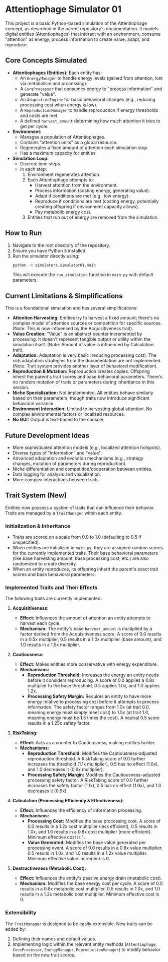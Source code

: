 # Attentiophage Simulator 01

This project is a basic Python-based simulation of the Attentiophage concept, as described in the parent repository's documentation. It models digital entities (Attentiophages) that interact with an environment, consume "attention" as energy, process information to create value, adapt, and reproduce.

## Core Concepts Simulated

*   **Attentiophages (Entities):** Each entity has:
    *   An `EnergyManager` to handle energy levels (gained from attention, lost via metabolism and processing).
    *   A `CoreProcessor` that consumes energy to "process information" and generate "value".
    *   An `AdaptationEngine` for basic behavioral changes (e.g., reducing processing cost when energy is low).
    *   A `ReproductionManager` to handle reproduction if energy thresholds and costs are met.
    *   A defined `harvest_amount` determining how much attention it tries to get per cycle.
*   **Environment:**
    *   Manages a population of Attentiophages.
    *   Contains "attention units" as a global resource.
    *   Regenerates a fixed amount of attention each simulation step.
    *   Has a maximum capacity for entities.
*   **Simulation Loop:**
    *   Discrete time steps.
    *   In each step:
        1.  Environment regenerates attention.
        2.  Each Attentiophage attempts to:
            *   Harvest attention from the environment.
            *   Process information (costing energy, generating value).
            *   Adapt if conditions are met (e.g., low energy).
            *   Reproduce if conditions are met (costing energy, potentially creating offspring if environment capacity allows).
            *   Pay metabolic energy cost.
        3.  Entities that run out of energy are removed from the simulation.

## How to Run

1.  Navigate to the root directory of the repository.
2.  Ensure you have Python 3 installed.
3.  Run the simulator directly using:
    ```bash
    python -m simulators.simulator01.main
    ```
    This will execute the `run_simulation` function in `main.py` with default parameters.

## Current Limitations & Simplifications

This is a foundational simulation and has several simplifications:

*   **Attention Harvesting:** Entities try to harvest a fixed amount; there's no complex model of attention sources or competition for specific sources. (Note: This is now influenced by the Acquisitiveness trait).
*   **Value Creation:** "Value" is an abstract counter incremented by processing. It doesn't represent tangible output or utility within the simulation itself. (Note: Amount of value is influenced by Calculation trait).
*   **Adaptation:** Adaptation is very basic (reducing processing cost). The rich adaptation strategies from the documentation are not implemented. (Note: Trait system provides another layer of behavioral modification).
*   **Reproduction & Mutation:** Reproduction creates copies. Offspring inherit the parent's trait scores and base behavioral parameters. There's no random mutation of traits or parameters during inheritance in this version.
*   **Niche Specialization:** Not implemented. All entities behave similarly based on their parameters, though traits now introduce significant behavioral variance.
*   **Environment Interaction:** Limited to harvesting global attention. No complex environmental factors or localized resources.
*   **No GUI:** Output is text-based to the console.

## Future Development Ideas

*   More sophisticated attention models (e.g., localized attention hotspots).
*   Diverse types of "information" and "value".
*   Advanced adaptation and evolution mechanisms (e.g., strategy changes, mutation of parameters during reproduction).
*   Niche differentiation and competition/cooperation between entities.
*   Data logging for analysis and visualization.
*   More complex interactions between traits.

## Trait System (New)

Entities now possess a system of traits that can influence their behavior. Traits are managed by a `TraitManager` within each entity.

### Initialization & Inheritance
*   Traits are scored on a scale from 0.0 to 1.0 (defaulting to 0.5 if unspecified).
*   When entities are initialized in `main.py`, they are assigned random scores for the currently implemented traits. Their base behavioral parameters (like base harvesting amount, base processing cost, etc.) are also randomized to create diversity.
*   When an entity reproduces, its offspring inherit the parent's exact trait scores and base behavioral parameters.

### Implemented Traits and Their Effects

The following traits are currently implemented:

1.  **Acquisitiveness:**
    *   **Effect:** Influences the amount of attention an entity attempts to harvest each cycle.
    *   **Mechanism:** The entity's base `harvest_amount` is multiplied by a factor derived from the Acquisitiveness score. A score of 0.0 results in a 0.5x multiplier, 0.5 results in a 1.0x multiplier (base amount), and 1.0 results in a 1.5x multiplier.

2.  **Cautiousness:**
    *   **Effect:** Makes entities more conservative with energy expenditure.
    *   **Mechanisms:**
        *   **Reproduction Threshold:** Increases the energy an entity needs before it considers reproducing. A score of 0.0 applies a 0.8x multiplier to the base threshold, 0.5 applies 1.0x, and 1.0 applies 1.2x.
        *   **Processing Safety Margin:** Requires an entity to have more energy relative to processing cost before it attempts to process information. The safety factor ranges from 1.0x (at trait 0.0, meaning energy must simply meet cost) to 1.5x (at trait 1.0, meaning energy must be 1.5 times the cost). A neutral 0.5 score results in a 1.25x safety factor.

3.  **RiskTaking:**
    *   **Effect:** Acts as a counter to Cautiousness, making entities bolder.
    *   **Mechanisms:**
        *   **Reproduction Threshold:** Modifies the Cautiousness-adjusted reproduction threshold. A RiskTaking score of 0.0 further increases the threshold (1.1x multiplier), 0.5 has no effect (1.0x), and 1.0 decreases it (0.9x multiplier).
        *   **Processing Safety Margin:** Modifies the Cautiousness-adjusted processing safety factor. A RiskTaking score of 0.0 further increases the safety factor (1.1x), 0.5 has no effect (1.0x), and 1.0 decreases it (0.9x).

4.  **Calculation (Processing Efficiency & Effectiveness):**
    *   **Effect:** Influences the efficiency of information processing.
    *   **Mechanisms:**
        *   **Processing Cost:** Modifies the base processing cost. A score of 0.0 results in a 1.2x cost multiplier (less efficient), 0.5 results in 1.0x, and 1.0 results in a 0.8x cost multiplier (more efficient). Minimum effective cost is 1.
        *   **Value Generated:** Modifies the base value generated per processing event. A score of 0.0 results in a 0.8x value multiplier, 0.5 results in 1.0x, and 1.0 results in a 1.2x value multiplier. Minimum effective value increment is 0.

5.  **Destructiveness (Metabolic Cost):**
    *   **Effect:** Influences the entity's passive energy drain (metabolic cost).
    *   **Mechanism:** Modifies the base energy cost per cycle. A score of 0.0 results in a 0.8x metabolic cost multiplier, 0.5 results in 1.0x, and 1.0 results in a 1.2x metabolic cost multiplier. Minimum effective cost is 0.

### Extensibility
The `TraitManager` is designed to be easily extensible. New traits can be added by:
1. Defining their names and default values.
2. Implementing logic within the relevant entity methods (`Attentiophage`, `CoreProcessor`, `EnergyManager`, `ReproductionManager`) to modify behavior based on the new trait scores.
